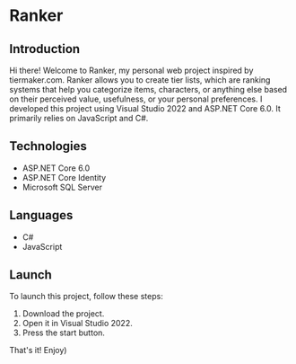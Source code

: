 # Ranker

## Introduction

Hi there! Welcome to Ranker, my personal web project inspired by tiermaker.com. Ranker allows you to create tier lists, which are ranking systems that help you categorize items, characters, or anything else based on their perceived value, usefulness, or your personal preferences. I developed this project using Visual Studio 2022 and ASP.NET Core 6.0. It primarily relies on JavaScript and C#.

## Technologies

- ASP.NET Core 6.0
- ASP.NET Core Identity
- Microsoft SQL Server

## Languages

- C#
- JavaScript

## Launch

To launch this project, follow these steps:

1. Download the project.
2. Open it in Visual Studio 2022.
3. Press the start button.

That's it! Enjoy)
